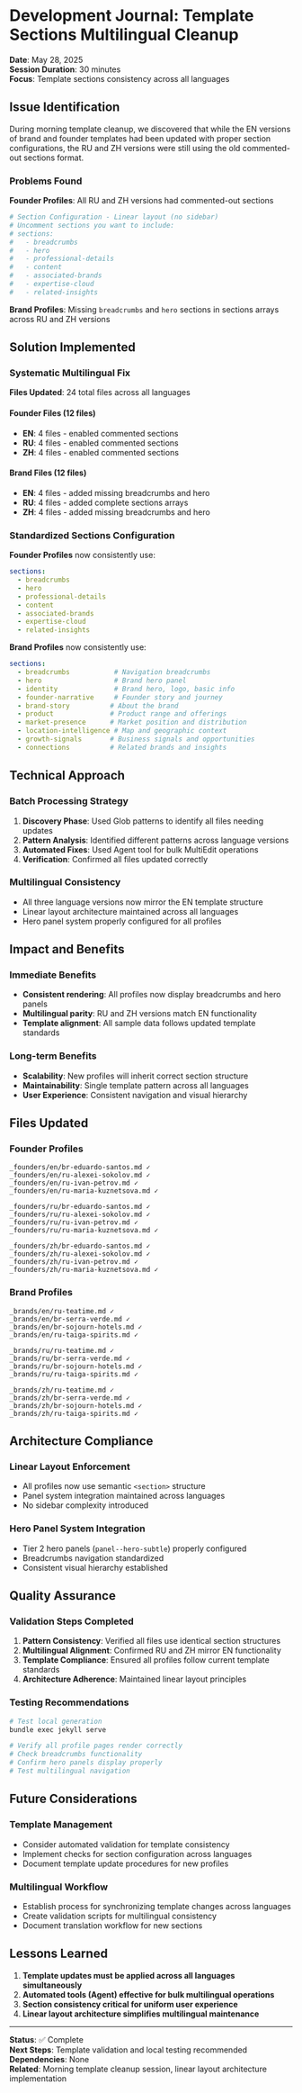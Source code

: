 # Development Journal: Template Sections Multilingual Cleanup

**Date**: May 28, 2025  
**Session Duration**: 30 minutes  
**Focus**: Template sections consistency across all languages

## Issue Identification

During morning template cleanup, we discovered that while the EN versions of brand and founder templates had been updated with proper section configurations, the RU and ZH versions were still using the old commented-out sections format.

### Problems Found

**Founder Profiles**: All RU and ZH versions had commented-out sections
```yaml
# Section Configuration - Linear layout (no sidebar)
# Uncomment sections you want to include:
# sections:
#   - breadcrumbs
#   - hero
#   - professional-details
#   - content
#   - associated-brands
#   - expertise-cloud
#   - related-insights
```

**Brand Profiles**: Missing `breadcrumbs` and `hero` sections in sections arrays across RU and ZH versions

## Solution Implemented

### Systematic Multilingual Fix

**Files Updated**: 24 total files across all languages

#### Founder Files (12 files)
- **EN**: 4 files - enabled commented sections
- **RU**: 4 files - enabled commented sections  
- **ZH**: 4 files - enabled commented sections

#### Brand Files (12 files)
- **EN**: 4 files - added missing breadcrumbs and hero
- **RU**: 4 files - added complete sections arrays
- **ZH**: 4 files - added missing breadcrumbs and hero

### Standardized Sections Configuration

**Founder Profiles** now consistently use:
```yaml
sections:
  - breadcrumbs
  - hero
  - professional-details
  - content
  - associated-brands
  - expertise-cloud
  - related-insights
```

**Brand Profiles** now consistently use:
```yaml
sections:
  - breadcrumbs           # Navigation breadcrumbs
  - hero                  # Brand hero panel
  - identity              # Brand hero, logo, basic info
  - founder-narrative     # Founder story and journey
  - brand-story          # About the brand
  - product              # Product range and offerings
  - market-presence      # Market position and distribution
  - location-intelligence # Map and geographic context
  - growth-signals       # Business signals and opportunities
  - connections          # Related brands and insights
```

## Technical Approach

### Batch Processing Strategy
1. **Discovery Phase**: Used Glob patterns to identify all files needing updates
2. **Pattern Analysis**: Identified different patterns across language versions
3. **Automated Fixes**: Used Agent tool for bulk MultiEdit operations
4. **Verification**: Confirmed all files updated correctly

### Multilingual Consistency
- All three language versions now mirror the EN template structure
- Linear layout architecture maintained across all languages
- Hero panel system properly configured for all profiles

## Impact and Benefits

### Immediate Benefits
- **Consistent rendering**: All profiles now display breadcrumbs and hero panels
- **Multilingual parity**: RU and ZH versions match EN functionality
- **Template alignment**: All sample data follows updated template standards

### Long-term Benefits
- **Scalability**: New profiles will inherit correct section structure
- **Maintainability**: Single template pattern across all languages
- **User Experience**: Consistent navigation and visual hierarchy

## Files Updated

### Founder Profiles
```
_founders/en/br-eduardo-santos.md ✓
_founders/en/ru-alexei-sokolov.md ✓
_founders/en/ru-ivan-petrov.md ✓
_founders/en/ru-maria-kuznetsova.md ✓

_founders/ru/br-eduardo-santos.md ✓
_founders/ru/ru-alexei-sokolov.md ✓
_founders/ru/ru-ivan-petrov.md ✓
_founders/ru/ru-maria-kuznetsova.md ✓

_founders/zh/br-eduardo-santos.md ✓
_founders/zh/ru-alexei-sokolov.md ✓
_founders/zh/ru-ivan-petrov.md ✓
_founders/zh/ru-maria-kuznetsova.md ✓
```

### Brand Profiles
```
_brands/en/ru-teatime.md ✓
_brands/en/br-serra-verde.md ✓
_brands/en/br-sojourn-hotels.md ✓
_brands/en/ru-taiga-spirits.md ✓

_brands/ru/ru-teatime.md ✓
_brands/ru/br-serra-verde.md ✓
_brands/ru/br-sojourn-hotels.md ✓
_brands/ru/ru-taiga-spirits.md ✓

_brands/zh/ru-teatime.md ✓
_brands/zh/br-serra-verde.md ✓
_brands/zh/br-sojourn-hotels.md ✓
_brands/zh/ru-taiga-spirits.md ✓
```

## Architecture Compliance

### Linear Layout Enforcement
- All profiles now use semantic `<section>` structure
- Panel system integration maintained across languages
- No sidebar complexity introduced

### Hero Panel System Integration
- Tier 2 hero panels (`panel--hero-subtle`) properly configured
- Breadcrumbs navigation standardized
- Consistent visual hierarchy established

## Quality Assurance

### Validation Steps Completed
1. **Pattern Consistency**: Verified all files use identical section structures
2. **Multilingual Alignment**: Confirmed RU and ZH mirror EN functionality
3. **Template Compliance**: Ensured all profiles follow current template standards
4. **Architecture Adherence**: Maintained linear layout principles

### Testing Recommendations
```bash
# Test local generation
bundle exec jekyll serve

# Verify all profile pages render correctly
# Check breadcrumbs functionality
# Confirm hero panels display properly
# Test multilingual navigation
```

## Future Considerations

### Template Management
- Consider automated validation for template consistency
- Implement checks for section configuration across languages
- Document template update procedures for new profiles

### Multilingual Workflow
- Establish process for synchronizing template changes across languages
- Create validation scripts for multilingual consistency
- Document translation workflow for new sections

## Lessons Learned

1. **Template updates must be applied across all languages simultaneously**
2. **Automated tools (Agent) effective for bulk multilingual operations**
3. **Section consistency critical for uniform user experience**
4. **Linear layout architecture simplifies multilingual maintenance**

---

**Status**: ✅ Complete  
**Next Steps**: Template validation and local testing recommended  
**Dependencies**: None  
**Related**: Morning template cleanup session, linear layout architecture implementation